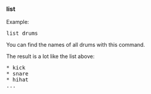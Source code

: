 ### list

Example:

<pre>
list drums
</pre>

You can find the names of all drums with this command.

The result is a lot like the list above:

<pre>
* kick
* snare
* hihat
...
</pre>